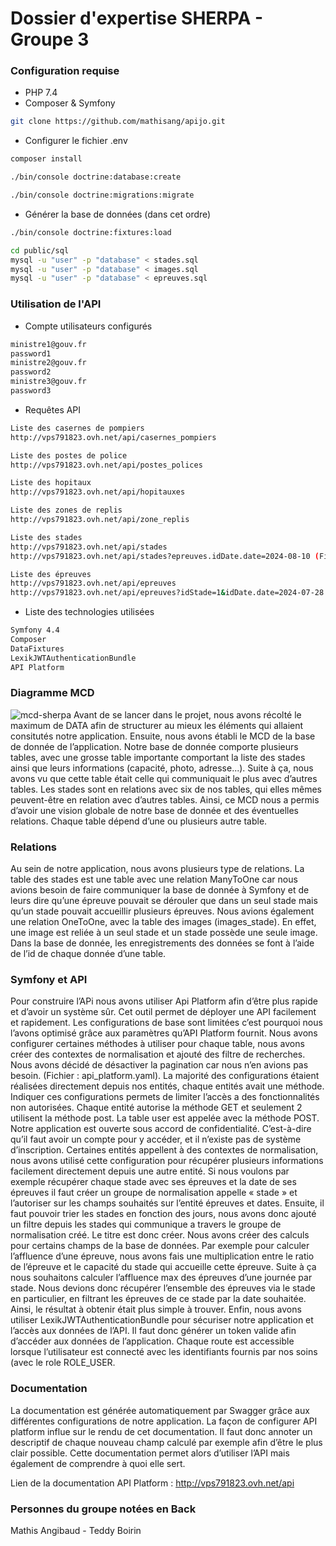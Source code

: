# Dossier d'expertise SHERPA - Groupe 3

### Configuration requise

- PHP 7.4
- Composer & Symfony

```bash
git clone https://github.com/mathisang/apijo.git
```

- Configurer le fichier .env

```bash
composer install
```

```bash
./bin/console doctrine:database:create
```

```bash
./bin/console doctrine:migrations:migrate
```

- Générer la base de données (dans cet ordre)

```bash
./bin/console doctrine:fixtures:load
```

```bash
cd public/sql
mysql -u "user" -p "database" < stades.sql
mysql -u "user" -p "database" < images.sql
mysql -u "user" -p "database" < epreuves.sql
```

### Utilisation de l'API

- Compte utilisateurs configurés

```bash
ministre1@gouv.fr
password1
ministre2@gouv.fr
password2
ministre3@gouv.fr
password3
```

- Requêtes API

```bash
Liste des casernes de pompiers
http://vps791823.ovh.net/api/casernes_pompiers

Liste des postes de police
http://vps791823.ovh.net/api/postes_polices

Liste des hopitaux
http://vps791823.ovh.net/api/hopitauxes

Liste des zones de replis
http://vps791823.ovh.net/api/zone_replis

Liste des stades
http://vps791823.ovh.net/api/stades
http://vps791823.ovh.net/api/stades?epreuves.idDate.date=2024-08-10 (Filtre Date)

Liste des épreuves
http://vps791823.ovh.net/api/epreuves
http://vps791823.ovh.net/api/epreuves?idStade=1&idDate.date=2024-07-28 (Filtre Date & Stade)
```

- Liste des technologies utilisées

```bash
Symfony 4.4
Composer
DataFixtures
LexikJWTAuthenticationBundle
API Platform
```

### Diagramme MCD

![mcd-sherpa](https://teddyboirin.com/assets/MCD-sherpa.png)
Avant de se lancer dans le projet, nous avons récolté le maximum de DATA afin de structurer au mieux les éléments qui allaient consitutés notre application. Ensuite, nous avons établi le MCD de la base de donnée de l’application. Notre base de donnée comporte plusieurs tables, avec une grosse table importante comportant la liste des stades ainsi que leurs informations (capacité, photo, adresse...). Suite à ça, nous avons vu que cette table était celle qui communiquait le plus avec d’autres tables.
Les stades sont en relations avec six de nos tables, qui elles mêmes peuvent-être en relation avec d’autres tables. Ainsi, ce MCD nous a permis d’avoir une vision globale de notre base de donnée et des éventuelles relations. Chaque table dépend d’une ou plusieurs autre table.

### Relations

Au sein de notre application, nous avons plusieurs type de relations. La table des stades est une table avec une relation ManyToOne car nous avions besoin de faire communiquer
la base de donnée à Symfony et de leurs dire qu’une épreuve pouvait se dérouler que dans un seul stade mais qu’un stade pouvait accueillir plusieurs épreuves.
Nous avions également une relation OneToOne, avec la table des images (images_stade). En effet, une image est reliée à un seul stade et un stade possède une seule image.
Dans la base de donnée, les enregistrements des données se font à l’aide de l’id de chaque donnée d’une table.


### Symfony et API 

Pour construire l’APi nous avons utiliser Api Platform afin d’être plus rapide et d’avoir un système sûr. Cet outil permet de déployer une API facilement et rapidement. Les configurations de base sont limitées c’est pourquoi nous l’avons optimisé grâce aux paramètres qu’API Platform fournit. Nous avons configurer certaines méthodes à utiliser pour chaque table, nous avons créer des contextes de normalisation et ajouté des filtre de recherches. Nous avons décidé de désactiver la pagination car nous n’en avions pas besoin. (Fichier : api_platform.yaml).
La majorité des configurations étaient réalisées directement depuis nos entités, chaque entités avait une méthode. Indiquer ces configurations permets de limiter l’accès a des fonctionnalités non autorisées. Chaque entité autorise la méthode GET et seulement 2 utilisent la méthode post.
La table user est appelée avec la méthode POST. Notre application est ouverte sous accord de confidentialité. C’est-à-dire qu’il faut avoir un compte pour y accéder, et il n’existe pas de système d’inscription.
Certaines entités appellent à des contextes de normalisation, nous avons utilisé cette configuration pour récupérer plusieurs informations facilement directement depuis une autre entité.
Si nous voulons par exemple récupérer chaque stade avec ses épreuves et la date de ses épreuves il faut créer un groupe de normalisation appelle « stade » et l’autoriser sur les champs souhaités sur l’entité épreuves et dates.
Ensuite, il faut pouvoir trier les stades en fonction des jours, nous avons donc ajouté un filtre depuis les stades qui communique a travers le groupe de normalisation créé. Le titre est donc créer.
Nous avons créer des calculs pour certains champs de la base de données. Par exemple pour calculer l’affluence d’une épreuve, nous avons fais une multiplication entre le ratio de l’épreuve et le capacité du stade qui accueille cette épreuve. Suite à ça nous souhaitons calculer l’affluence max des épreuves d’une journée par stade. Nous devions donc récupérer l’ensemble des épreuves via le stade en particulier, en filtrant les épreuves de ce stade par la date souhaitée. Ainsi, le résultat à obtenir était plus simple à trouver.
Enfin, nous avons utiliser LexikJWTAuthenticationBundle pour sécuriser notre application et l’accès aux données de l’API. Il faut donc générer un token valide afin d’accéder aux données de l’application. Chaque route est accessible lorsque l’utilisateur est connecté avec les identifiants fournis par nos soins (avec le role ROLE_USER.

### Documentation

La documentation est générée automatiquement par Swagger grâce aux différentes configurations de notre application. La façon de configurer API platform influe sur le rendu de cet documentation. Il faut donc annoter un descriptif de chaque nouveau champ calculé par exemple afin d’être le plus clair possible. Cette documentation permet alors d’utiliser l’API mais également de comprendre à quoi elle sert.

Lien de la documentation API Platform :
http://vps791823.ovh.net/api

### Personnes du groupe notées en Back

Mathis Angibaud - Teddy Boirin
